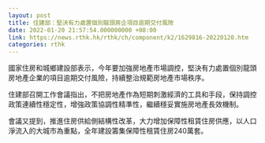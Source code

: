 ```yaml
---
layout: post
title: 住建部：堅決有力處置個別龍頭房企項目逾期交付風險
date: 2022-01-20 21:57:54.000000000 +08:00
link: https://news.rthk.hk/rthk/ch/component/k2/1629816-20220120.htm
categories: rthk
---
```


國家住房和城鄉建設部表示，今年要加強房地產市場調控，堅決有力處置個別龍頭房地產企業的項目逾期交付風險，持續整治規範房地產市場秩序。

住建部召開工作會議指出，不把房地產作為短期刺激經濟的工具和手段，保持調控政策連續性穩定性，增強政策協調性精準性，繼續穩妥實施房地產長效機制。

會議又提到，推進住房供給側結構性改革，大力增加保障性租賃住房供應，以人口淨流入的大城市為重點，全年建設籌集保障性租賃住房240萬套。
